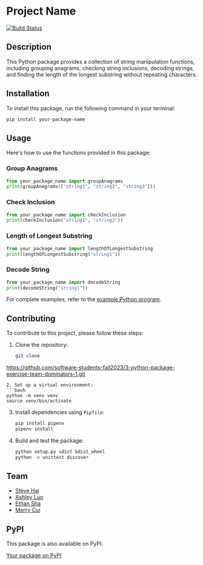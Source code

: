 # Project Name

[![Build Status](https://your-ci-badge-url-here)](https://your-ci-project-link-here)

## Description

This Python package provides a collection of string manipulation functions, including grouping 
anagrams, checking string inclusions, decoding strings, and finding the length of the longest 
substring without repeating characters.

## Installation

To install this package, run the following command in your terminal:

```bash
pip install your-package-name
```

## Usage

Here's how to use the functions provided in this package:

### Group Anagrams

```python
from your_package_name import groupAnagrams
print(groupAnagrams(["string1", "string2", "string3"]))
```

### Check Inclusion

```python
from your_package_name import checkInclusion
print(checkInclusion("string1", "string2"))
```

### Length of Longest Substring

```python
from your_package_name import lengthOfLongestSubstring
print(lengthOfLongestSubstring("string1"))
```

### Decode String

```python
from your_package_name import decodeString
print(decodeString("string1"))
```

For complete examples, refer to the [example Python program](#).

## Contributing

To contribute to this project, please follow these steps:

1. Clone the repository:
   ```bash
   git clone 
https://github.com/software-students-fall2023/3-python-package-exercise-team-dominators-1.git
   ```
2. Set up a virtual environment:
   ```bash
   python -m venv venv
   source venv/bin/activate  
   ```
3. Install dependencies using `Pipfile`:
   ```bash
   pip install pipenv
   pipenv install
   ```
4. Build and test the package:
   ```bash
   python setup.py sdist bdist_wheel
   python -m unittest discover
   ```

## Team

- [Steve Hai](https://github.com/Hyteve)
- [Ashley Luo](https://github.com/luoashley)
- [Ethan Sha](https://github.com/EthanSha111)
- [Merry Cui](https://github.com/merrylearninggithub)

## PyPI

This package is also available on PyPI:

[Your package on PyPI](https://pypi.org/project/stringmanipulate/0.0.2/)

